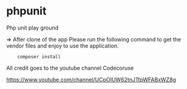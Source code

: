 # phpunit
Php unit play ground

=> After clone of the app Please run the following command to get the vendor files and enjoy to use the application.

        composer install

All credit goes to the youtube channel Codecoruse

https://www.youtube.com/channel/UCpOIUW62tnJTtpWFABxWZ8g
